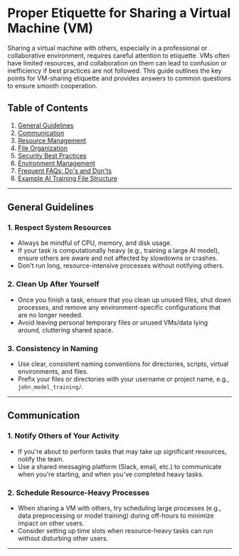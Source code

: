 
# Proper Etiquette for Sharing a Virtual Machine (VM)

Sharing a virtual machine with others, especially in a professional or collaborative environment, requires careful attention to etiquette. VMs often have limited resources, and collaboration on them can lead to confusion or inefficiency if best practices are not followed. This guide outlines the key points for VM-sharing etiquette and provides answers to common questions to ensure smooth cooperation.

## Table of Contents

1. [General Guidelines](#general-guidelines)
2. [Communication](#communication)
3. [Resource Management](#resource-management)
4. [File Organization](#file-organization)
5. [Security Best Practices](#security-best-practices)
6. [Environment Management](#environment-management)
7. [Frequent FAQs: Do's and Don'ts](#frequent-faqs-dos-and-donts)
8. [Example AI Training File Structure](#example-ai-training-file-structure)

---

## General Guidelines

### 1. Respect System Resources
- Always be mindful of CPU, memory, and disk usage.
- If your task is computationally heavy (e.g., training a large AI model), ensure others are aware and not affected by slowdowns or crashes.
- Don't run long, resource-intensive processes without notifying others.

### 2. Clean Up After Yourself
- Once you finish a task, ensure that you clean up unused files, shut down processes, and remove any environment-specific configurations that are no longer needed.
- Avoid leaving personal temporary files or unused VMs/data lying around, cluttering shared space.

### 3. Consistency in Naming
- Use clear, consistent naming conventions for directories, scripts, virtual environments, and files.
- Prefix your files or directories with your username or project name, e.g., `john_model_training/`.

---

## Communication

### 1. Notify Others of Your Activity
- If you're about to perform tasks that may take up significant resources, notify the team.
- Use a shared messaging platform (Slack, email, etc.) to communicate when you're starting, and when you've completed heavy tasks.

### 2. Schedule Resource-Heavy Processes
- When sharing a VM with others, try scheduling large processes (e.g., data preprocessing or model training) during off-hours to minimize impact on other users.
- Consider setting up time slots when resource-heavy tasks can run without disturbing other users.

---
